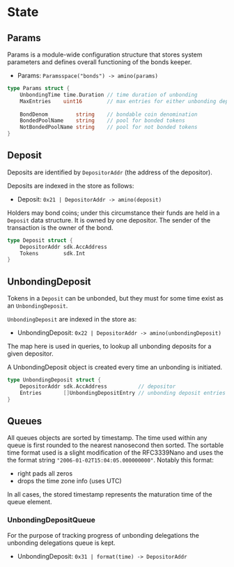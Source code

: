 # State

## Params

Params is a module-wide configuration structure that stores system parameters
and defines overall functioning of the bonds keeper.

- Params: `Paramsspace("bonds") -> amino(params)`

```go
type Params struct {
	UnbondingTime time.Duration // time duration of unbonding
	MaxEntries    uint16        // max entries for either unbonding deposit or redeposit (per pair/trio)
	
	BondDenom         string    // bondable coin denomination
	BondedPoolName    string    // pool for bonded tokens
	NotBondedPoolName string    // pool for not bonded tokens
}
```

## Deposit

Deposits are identified by `DepositorAddr` (the address of the depositor).

Deposits are indexed in the store as follows:

- Deposit: `0x21 | DepositorAddr -> amino(deposit)`

Holders may bond coins; under this circumstance their
funds are held in a `Deposit` data structure. It is owned by one
depositor. The sender of the transaction is the owner of the bond.

```go
type Deposit struct {
    DepositorAddr sdk.AccAddress
    Tokens        sdk.Int
}
```

## UnbondingDeposit

Tokens in a `Deposit` can be unbonded, but they must for some time exist as
an `UnbondingDeposit`.

`UnbondingDeposit` are indexed in the store as:

- UnbondingDeposit: `0x22 | DepositorAddr ->
   amino(unbondingDeposit)`

The map here is used in queries, to lookup all unbonding deposits for
a given depositor.

A UnbondingDeposit object is created every time an unbonding is initiated.

```go
type UnbondingDeposit struct {
    DepositorAddr sdk.AccAddress          // depositor
    Entries       []UnbondingDepositEntry // unbonding deposit entries
}
```

## Queues

All queues objects are sorted by timestamp. The time used within any queue is
first rounded to the nearest nanosecond then sorted. The sortable time format
used is a slight modification of the RFC3339Nano and uses the the format string
`"2006-01-02T15:04:05.000000000"`. Notably this format:

- right pads all zeros
- drops the time zone info (uses UTC)

In all cases, the stored timestamp represents the maturation time of the queue
element.

### UnbondingDepositQueue

For the purpose of tracking progress of unbonding delegations the unbonding
delegations queue is kept.

- UnbondingDeposit: `0x31 | format(time) -> DepositorAddr`
